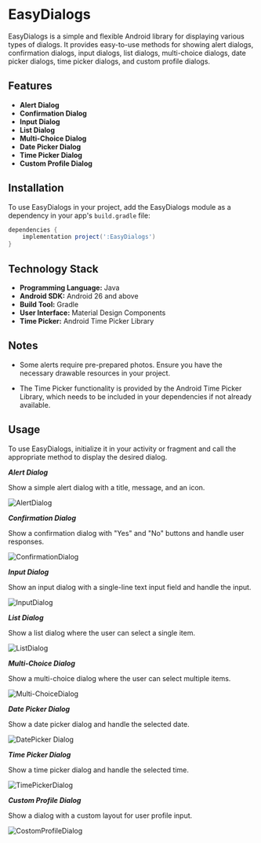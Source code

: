 # EasyDialogs

EasyDialogs is a simple and flexible Android library for displaying various types of dialogs. It provides easy-to-use methods for showing alert dialogs, confirmation dialogs, input dialogs, list dialogs, multi-choice dialogs, date picker dialogs, time picker dialogs, and custom profile dialogs.

## Features

- **Alert Dialog**
- **Confirmation Dialog**
- **Input Dialog**
- **List Dialog**
- **Multi-Choice Dialog**
- **Date Picker Dialog**
- **Time Picker Dialog**
- **Custom Profile Dialog**

## Installation

To use EasyDialogs in your project, add the EasyDialogs module as a dependency in your app's `build.gradle` file:

```gradle
dependencies {
    implementation project(':EasyDialogs')
}
```
## Technology Stack

- **Programming Language:** Java
- **Android SDK:** Android 26 and above
- **Build Tool:** Gradle
- **User Interface:** Material Design Components
- **Time Picker:** Android Time Picker Library

## Notes

- Some alerts require pre-prepared photos. Ensure you have the necessary drawable resources in your project.

- The Time Picker functionality is provided by the Android Time Picker Library, which needs to be included in your dependencies if not already available.



## Usage

To use EasyDialogs, initialize it in your activity or fragment and call the appropriate method to display the desired dialog.


 ***Alert Dialog***
 
 Show a simple alert dialog with a title, message, and an icon.


![AlertDialog](https://github.com/TzachiPinhas/easyDialog/assets/141555220/db4e6a55-d5fc-464b-9ae0-9f94ab62f345)



 ***Confirmation Dialog***
 
Show a confirmation dialog with "Yes" and "No" buttons and handle user responses.


 ![ConfirmationDialog](https://github.com/TzachiPinhas/easyDialog/assets/141555220/3c4b9e3f-4503-4077-b87a-0668b0de8611)



 ***Input Dialog***
 
 Show an input dialog with a single-line text input field and handle the input.



 ![InputDialog](https://github.com/TzachiPinhas/easyDialog/assets/141555220/c39ea113-0f91-42e3-9f9c-3447618e1200)



 ***List Dialog***
 
 Show a list dialog where the user can select a single item.



 ![ListDialog](https://github.com/TzachiPinhas/easyDialog/assets/141555220/3e26d98a-bae5-478f-ba6d-b86ad2b1757e)



 ***Multi-Choice Dialog***
 
 Show a multi-choice dialog where the user can select multiple items.



 ![Multi-ChoiceDialog](https://github.com/TzachiPinhas/easyDialog/assets/141555220/55c10b54-5bbe-4a72-baf5-2ff6c3b44115)



 ***Date Picker Dialog***
 
 Show a date picker dialog and handle the selected date.



 ![DatePicker Dialog](https://github.com/TzachiPinhas/easyDialog/assets/141555220/d02d762b-d3ef-405e-9e98-e393476ec8ae)



 ***Time Picker Dialog***
 
 Show a time picker dialog and handle the selected time.



 ![TimePickerDialog](https://github.com/TzachiPinhas/easyDialog/assets/141555220/6d2d09b4-7ee9-4626-bc69-61e8022e2cb9)


 
 ***Custom Profile Dialog***
 
 Show a dialog with a custom layout for user profile input.



 ![CostomProfileDialog](https://github.com/TzachiPinhas/easyDialog/assets/141555220/d3c6cf47-e162-41dc-b653-10f76f085e1c)






